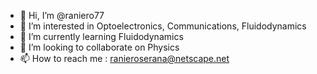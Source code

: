 - 👋 Hi, I’m @raniero77
- 👀 I’m interested in Optoelectronics, Communications, Fluidodynamics
- 🌱 I’m currently learning Fluidodynamics
- 💞️ I’m looking to collaborate on Physics
- 📫 How to reach me : ranieroserana@netscape.net

<!---
raniero77/raniero77 is a ✨ special ✨ repository because its `README.md` (this file) appears on your GitHub profile.
You can click the Preview link to take a look at your changes.
--->
